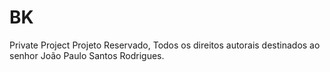 # BK
Private Project
Projeto Reservado, Todos os direitos autorais destinados ao senhor João Paulo Santos Rodrigues.
